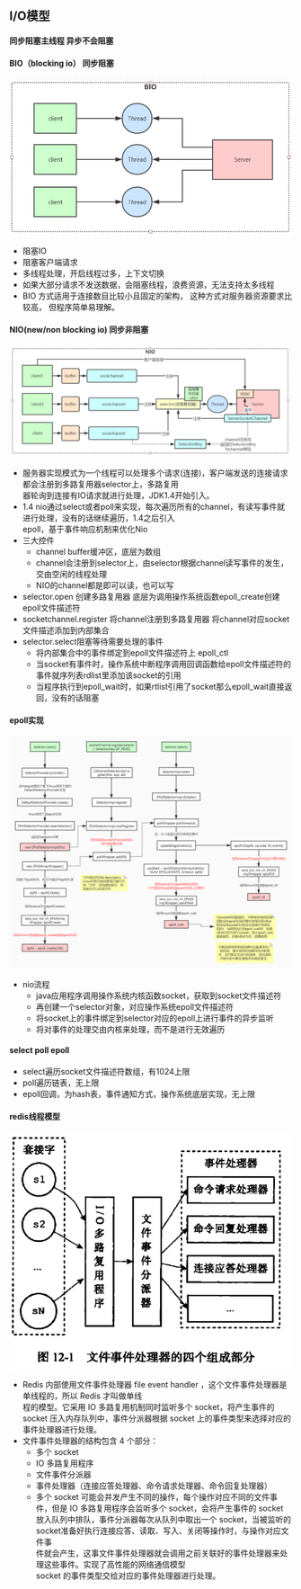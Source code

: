 ## I/O模型

#### 同步阻塞主线程  异步不会阻塞

#### BIO（blocking io） 同步阻塞
![](/studyforbat/pic/bio.png)
- 阻塞IO
- 阻塞客户端请求
- 多线程处理，开启线程过多，上下文切换
- 如果大部分请求不发送数据，会阻塞线程，浪费资源，无法支持太多线程
- BIO 方式适用于连接数目比较小且固定的架构， 这种方式对服务器资源要求比较高， 但程序简单易理解。
#### NIO(new/non blocking io) 同步非阻塞
![](/studyforbat/pic/nio.png)
- 服务器实现模式为一个线程可以处理多个请求(连接)，客户端发送的连接请求都会注册到多路复用器selector上，多路复用  
器轮询到连接有IO请求就进行处理，JDK1.4开始引入。
- 1.4 nio通过select或者poll来实现，每次遍历所有的channel，有读写事件就进行处理，没有的话继续遍历，1.4之后引入  
epoll，基于事件响应机制来优化Nio
- 三大控件
  - channel buffer缓冲区，底层为数组
  - channel会注册到selector上，由selector根据channel读写事件的发生，交由空闲的线程处理
  - NIO的channel都是即可以读，也可以写
- selector.open 创建多路复用器 底层为调用操作系统函数epoll_create创建epoll文件描述符
- socketchannel.register 将channel注册到多路复用器 将channel对应socket文件描述添加到内部集合
- selector.select阻塞等待需要处理的事件 
  - 将内部集合中的事件绑定到epoll文件描述符上 epoll_ctl
  - 当socket有事件时，操作系统中断程序调用回调函数给epoll文件描述符的事件就序列表rdlist里添加该socket的引用
  - 当程序执行到epoll_wait时，如果rtlist引用了socket那么epoll_wait直接返回，没有的话阻塞
#### epoll实现
  ![](/studyforbat/pic/epoll.png)
- nio流程
  - java应用程序调用操作系统内核函数socket，获取到socket文件描述符
  - 再创建一个selector对象，对应操作系统epoll文件描述符
  - 将socket上的事件绑定到selector对应的epoll上进行事件的异步监听
  - 将对事件的处理交由内核来处理，而不是进行无效遍历
#### select poll epoll
- select遍历socket文件描述符数组，有1024上限
- poll遍历链表，无上限
- epoll回调，为hash表，事件通知方式，操作系统底层实现，无上限
#### redis线程模型
![](/studyforbat/pic/filehandler.png)
  - Redis 内部使用文件事件处理器 file event handler ，这个文件事件处理器是单线程的，所以 Redis 才叫做单线  
  程的模型。它采用 IO 多路复用机制同时监听多个 socket，将产生事件的 socket 压入内存队列中，事件分派器根据 socket 上的事件类型来选择对应的事件处理器进行处理。
  - 文件事件处理器的结构包含 4 个部分： 
    - 多个 socket 
    - IO 多路复用程序 
    - 文件事件分派器 
    - 事件处理器（连接应答处理器、命令请求处理器、命令回复处理器） 
    - 多个 socket 可能会并发产生不同的操作，每个操作对应不同的文件事件，但是 IO 多路复用程序会监听多个 socket，会将产生事件的 socket  
    放入队列中排队，事件分派器每次从队列中取出一个 socket，当被监听的socket准备好执行连接应答、读取、写入、关闭等操作时，与操作对应文件事  
    件就会产生，这事文件事件处理器就会调用之前关联好的事件处理器来处理这些事件。实现了高性能的网络通信模型  
    socket 的事件类型交给对应的事件处理器进行处理。
